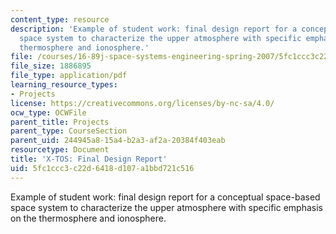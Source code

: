 ```yaml
---
content_type: resource
description: 'Example of student work: final design report for a conceptual space-based
  space system to characterize the upper atmosphere with specific emphasis on the
  thermosphere and ionosphere.'
file: /courses/16-89j-space-systems-engineering-spring-2007/5fc1ccc3c22d6418d107a1bbd721c516_report_02.pdf
file_size: 1886895
file_type: application/pdf
learning_resource_types:
- Projects
license: https://creativecommons.org/licenses/by-nc-sa/4.0/
ocw_type: OCWFile
parent_title: Projects
parent_type: CourseSection
parent_uid: 244945a8-15a4-b2a3-af2a-20384f403eab
resourcetype: Document
title: 'X-TOS: Final Design Report'
uid: 5fc1ccc3-c22d-6418-d107-a1bbd721c516
---
```

Example of student work: final design report for a conceptual space-based space system to characterize the upper atmosphere with specific emphasis on the thermosphere and ionosphere.